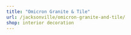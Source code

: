 ```yaml
---
title: "Omicron Granite & Tile"
url: /jacksonville/omicron-granite-and-tile/
shop: interior decoration
---
```

